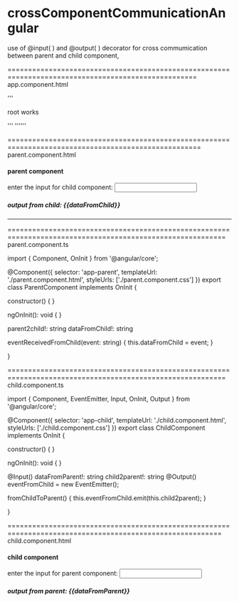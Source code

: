 # crossComponentCommunicationAngular
use of @input( ) and @output( ) decorator for cross commumication between parent and child component,

====================================================================================================
app.component.html

'''<p>root works</p>'''
'''<app-parent></app-parent>'''

=====================================================================================================
parent.component.html

<h4>parent component</h4>
<label> enter the input for child component:</label>
<input type="text" class="form-control" [(ngModel)]="parent2child">
<h5>output from child: {{dataFromChild}}</h5>
<hr>
<app-child [dataFromParent]="parent2child" (eventFromChild)="eventReceivedFromChild($event)"></app-child>

===========================================================================================================
parent.component.ts

import { Component, OnInit } from '@angular/core';

@Component({
  selector: 'app-parent',
  templateUrl: './parent.component.html',
  styleUrls: ['./parent.component.css']
})
export class ParentComponent implements OnInit {

  constructor() { }

  ngOnInit(): void {
  }

  parent2child!: string
  dataFromChild!: string

  eventReceivedFromChild(event: string) {
    this.dataFromChild = event;
  }

}

===========================================================================================================
child.component.ts

import { Component, EventEmitter, Input, OnInit, Output } from '@angular/core';

@Component({
  selector: 'app-child',
  templateUrl: './child.component.html',
  styleUrls: ['./child.component.css']
})
export class ChildComponent implements OnInit {

  constructor() { }

  ngOnInit(): void {
  }

  @Input() dataFromParent!: string
  child2parent!: string
  @Output() eventFromChild = new EventEmitter<string>();

  fromChildToParent() {
    this.eventFromChild.emit(this.child2parent);
  }

}

==========================================================================================================
child.component.html
  
<h4>child component</h4>
<label> enter the input for parent component:</label>
<input type="text" class="form-control" [(ngModel)]="child2parent" (input)="fromChildToParent()">
<h5>output from parent: {{dataFromParent}}</h5>
